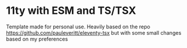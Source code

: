 # 11ty with ESM and TS/TSX

Template made for personal use. Heavily based on the repo https://github.com/pauleveritt/eleventy-tsx but with some small changes based on my preferences
